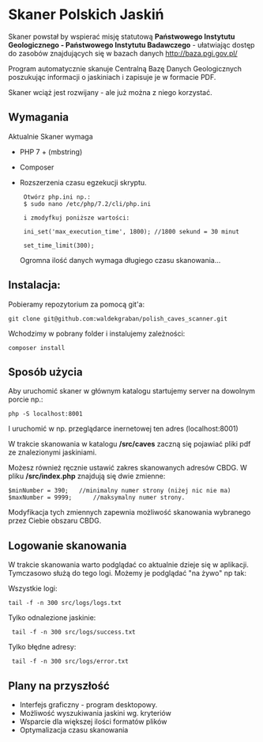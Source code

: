 
# Skaner Polskich Jaskiń
Skaner powstał by wspierać misję statutową **Państwowego Instytutu Geologicznego - Państwowego Instytutu Badawczego** - ułatwiając dostęp do zasobów znajdujących się w bazach danych  http://baza.pgi.gov.pl/

Program automatycznie skanuje Centralną Bazę Danych Geologicznych poszukując informacji o jaskiniach i zapisuje je w formacie PDF. 

Skaner wciąż jest rozwijany - ale już można z niego korzystać.


## Wymagania
Aktualnie Skaner wymaga 

 - PHP 7 + (mbstring)
 - Composer
 - Rozszerzenia czasu egzekucji skryptu.

		Otwórz php.ini np.:
		$ sudo nano /etc/php/7.2/cli/php.ini
		
		i zmodyfkuj poniższe wartości:
		
		ini_set('max_execution_time', 1800); //1800 sekund = 30 minut
		
		set_time_limit(300);
		
	Ogromna ilość danych wymaga długiego czasu skanowania...
	
## Instalacja:

Pobieramy repozytorium za pomocą git'a:

    git clone git@github.com:waldekgraban/polish_caves_scanner.git

Wchodzimy w pobrany folder i instalujemy zależności:
	

    composer install


## Sposób użycia 

Aby uruchomić skaner w głównym katalogu startujemy server na dowolnym porcie np.:

    php -S localhost:8001
I uruchomić w np. przeglądarce inernetowej ten adres (localhost:8001)

W trakcie skanowania w katalogu **/src/caves** zaczną się pojawiać pliki pdf ze znalezionymi jaskiniami.

Możesz również ręcznie ustawić zakres skanowanych adresów CBDG.
W pliku **/src/index.php** znajdują się dwie zmienne:

    $minNumber = 390;	//minimalny numer strony (niżej nic nie ma)
    $maxNumber = 9999;  	//maksymalny numer strony.

Modyfikacja tych zmiennych zapewnia możliwość skanowania wybranego  przez Ciebie obszaru CBDG.


## Logowanie skanowania
W trakcie skanowania warto podglądać co aktualnie dzieje się w aplikacji.
Tymczasowo służą do tego logi.  Możemy je podglądać "na żywo" np tak:

Wszystkie logi:
	
    tail -f -n 300 src/logs/logs.txt

Tylko odnalezione jaskinie:

     tail -f -n 300 src/logs/success.txt

Tylko błędne adresy:

     tail -f -n 300 src/logs/error.txt


## Plany na przyszłość

 - Interfejs graficzny - program desktopowy.
 - Możliwość wyszukiwania jaskini wg. kryteriów
 - Wsparcie dla większej ilości formatów plików
 - Optymalizacja czasu skanowania

